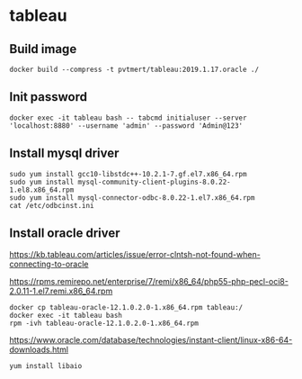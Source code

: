 # tableau

## Build image

```
docker build --compress -t pvtmert/tableau:2019.1.17.oracle ./
```

## Init password

```
docker exec -it tableau bash -- tabcmd initialuser --server 'localhost:8880' --username 'admin' --password 'Admin@123'
```

## Install mysql driver

```
sudo yum install gcc10-libstdc++-10.2.1-7.gf.el7.x86_64.rpm
sudo yum install mysql-community-client-plugins-8.0.22-1.el8.x86_64.rpm
sudo yum install mysql-connector-odbc-8.0.22-1.el7.x86_64.rpm
cat /etc/odbcinst.ini
```

## Install oracle driver

https://kb.tableau.com/articles/issue/error-clntsh-not-found-when-connecting-to-oracle

https://rpms.remirepo.net/enterprise/7/remi/x86_64/php55-php-pecl-oci8-2.0.11-1.el7.remi.x86_64.rpm

```
docker cp tableau-oracle-12.1.0.2.0-1.x86_64.rpm tableau:/
docker exec -it tableau bash
rpm -ivh tableau-oracle-12.1.0.2.0-1.x86_64.rpm
```

https://www.oracle.com/database/technologies/instant-client/linux-x86-64-downloads.html

```
yum install libaio
```
